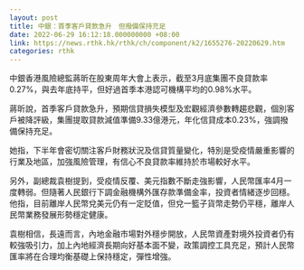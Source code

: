 ```yaml
---
layout: post
title: 中銀：首季客戶貸款急升　但撥備保持充足
date: 2022-06-29 16:12:18.000000000 +08:00
link: https://news.rthk.hk/rthk/ch/component/k2/1655276-20220629.htm
categories: rthk
---
```


中銀香港風險總監蔣昕在股東周年大會上表示，截至3月底集團不良貸款率0.27%，與去年底持平，但好過首季本港認可機構平均的0.98%水平。

蔣昕說，首季客戶貸款急升，預期信貸損失模型及宏觀經濟參數轉趨悲觀，個別客戶被降評級，集團提取貸款減值準備9.33億港元，年化信貸成本0.23%，強調撥備保持充足。

她指，下半年會密切關注客戶財務狀況及信貸質量變化，特別是受疫情嚴重影響的行業及地區，加強風險管理，有信心不良貸款率維持於市場較好水平。

另外，副總裁袁樹提到，受疫情反覆、美元指數不斷走強影響，人民幣匯率4月一度轉弱。但隨著人民銀行下調金融機構外匯存款準備金率，投資者情緒逐步回穩。他指，目前離岸人民幣兌美元仍有一定貶值，但兌一籃子貨幣走勢仍平穩，離岸人民幣業務發展形勢穩定健康。

袁樹相信，長遠而言，內地金融市場對外穩步開放，人民幣資產對境外投資者仍有較強吸引力，加上內地經濟長期向好基本面不變，政策調控工具充足，預計人民幣匯率將在合理均衡基礎上保持穩定，彈性增強。
